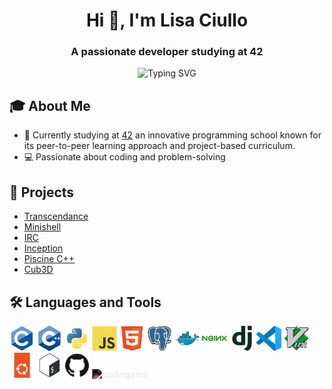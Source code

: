<h1 align="center">Hi 👋, I'm Lisa Ciullo</h1>
<h3 align="center">A passionate developer studying at 42</h3>

<p align="center">
  <img src="https://readme-typing-svg.herokuapp.com?font=Fira+Code&pause=1000&random=false&width=435&lines=42+Student;Software+Developer" alt="Typing SVG" />
</p>

## 🎓 About Me
- 🌱 Currently studying at [42](https://42.fr/)  an innovative programming school known for its peer-to-peer learning approach and project-based curriculum.
- 💻 Passionate about coding and problem-solving

## 🚀 Projects
- [Transcendance](https://github.com/YOUR_USERNAME/Transcendance)
- [Minishell](https://github.com/YOUR_USERNAME/Minishell)
- [IRC](https://github.com/YOUR_USERNAME/IRC)
- [Inception](https://github.com/YOUR_USERNAME/Inception)
- [Piscine C++](https://github.com/YOUR_USERNAME/CPP_Piscine)
- [Cub3D](https://github.com/YOUR_USERNAME/Cub3D)

## 🛠 Languages and Tools
<p align="left">
<img src="https://raw.githubusercontent.com/devicons/devicon/master/icons/c/c-original.svg" alt="c" width="40" height="40"/>
<img src="https://raw.githubusercontent.com/devicons/devicon/master/icons/cplusplus/cplusplus-original.svg" alt="cplusplus" width="40" height="40"/>
<img src="https://raw.githubusercontent.com/devicons/devicon/master/icons/python/python-original.svg" alt="python" width="40" height="40"/>
<img src="https://raw.githubusercontent.com/devicons/devicon/master/icons/javascript/javascript-original.svg" alt="javascript" width="40" height="40"/>
<img src="https://raw.githubusercontent.com/devicons/devicon/master/icons/html5/html5-original.svg" alt="html5" width="40" height="40"/>
<img src="https://raw.githubusercontent.com/devicons/devicon/master/icons/postgresql/postgresql-original.svg" alt="postgresql" width="40" height="40"/>
<img src="https://raw.githubusercontent.com/devicons/devicon/master/icons/docker/docker-original.svg" alt="docker" width="40" height="40"/>
<img src="https://raw.githubusercontent.com/devicons/devicon/master/icons/nginx/nginx-original.svg" alt="nginx" width="40" height="40"/>
<img src="https://raw.githubusercontent.com/devicons/devicon/master/icons/django/django-plain.svg" alt="django" width="40" height="40"/>
<img src="https://raw.githubusercontent.com/devicons/devicon/master/icons/vscode/vscode-original.svg" alt="vscode" width="40" height="40"/>
<img src="https://raw.githubusercontent.com/devicons/devicon/master/icons/vim/vim-original.svg" alt="vim" width="40" height="40"/>
<img src="https://raw.githubusercontent.com/devicons/devicon/master/icons/ubuntu/ubuntu-plain.svg" alt="ubuntu" width="40" height="40"/>
<img src="https://raw.githubusercontent.com/devicons/devicon/master/icons/bash/bash-original.svg" alt="bash" width="40" height="40"/>
<img src="https://raw.githubusercontent.com/devicons/devicon/master/icons/github/github-original.svg" alt="github" width="40" height="40"/>
<img src="https://raw.githubusercontent.com/simple-icons/simple-icons/develop/icons/codingame.svg" alt="codingame" width="40" height="40" style="filter: invert(1)"/>
</p>
